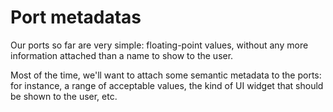 # Port metadatas

Our ports so far are very simple: floating-point values, without any more information attached than a name to show to the user.

Most of the time, we'll want to attach some semantic metadata to the ports: for instance, a range of acceptable values, the kind of UI widget that should be shown to the user, etc.
